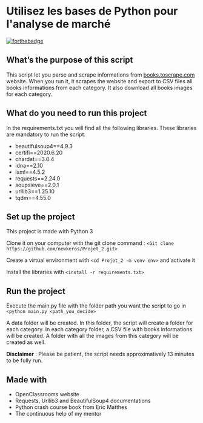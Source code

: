 # Utilisez les bases de Python pour l'analyse de marché



[![forthebadge](https://forthebadge.com/images/badges/made-with-python.svg)](http://forthebadge.com)




## What’s the purpose of this script

This script let you parse and scrape informations from [books.toscrape.com](https://books.toscrape.com/index.html) website. When you run it, it scrapes the website and export to CSV files all books informations from each category. It also download all books images for each category.




## What do you need to run this project

In the requirements.txt you will find all the following libraries. These libraries are mandatory to run the script.

* beautifulsoup4==4.9.3
* certifi==2020.6.20
* chardet==3.0.4
* idna==2.10
* lxml==4.5.2
* requests==2.24.0
* soupsieve==2.0.1
* urllib3==1.25.10
* tqdm==4.55.0


## Set up the project

This project is made with Python 3

Clone it on your computer with the git clone command : `<Git clone https://github.com/newkeros/Projet_2.git>`

Create a virtual environment with `<cd Projet_2 -m venv env>` and activate it

Install the libraries with `<install -r requirements.txt>`


## Run the project

Execute the main.py file with the folder path you want the script to go in `<python main.py <path_you_decide>`

A data folder will be created. In this folder, the script will create a folder for each category. In each category folder, a CSV file with books informations will be created. A folder with all the images from this category will be created as well.

**Disclaimer** : Please be patient, the script needs approximatively 13 minutes to be fully run.


## Made with

* OpenClassrooms website
* Requests, Urllib3 and BeautifulSoup4 documentations
* Python crash course book from Eric Matthes
* The continuous help of my mentor





